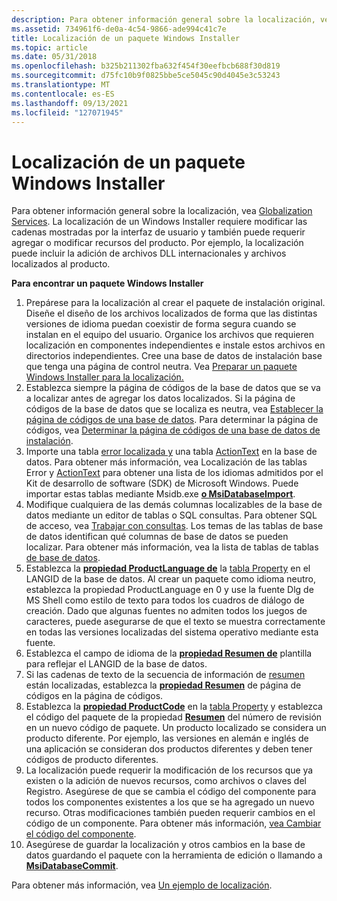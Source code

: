 ```yaml
---
description: Para obtener información general sobre la localización, vea Globalization Services.
ms.assetid: 734961f6-de0a-4c54-9866-ade994c41c7e
title: Localización de un paquete Windows Installer
ms.topic: article
ms.date: 05/31/2018
ms.openlocfilehash: b325b211302fba632f454f30eefbcb688f30d819
ms.sourcegitcommit: d75fc10b9f0825bbe5ce5045c90d4045e3c53243
ms.translationtype: MT
ms.contentlocale: es-ES
ms.lasthandoff: 09/13/2021
ms.locfileid: "127071945"
---
```

# <a name="localizing-a-windows-installer-package"></a>Localización de un paquete Windows Installer

Para obtener información general sobre la localización, vea [Globalization Services](../intl/globalization-services.md). La localización de un Windows Installer requiere modificar las cadenas mostradas por la interfaz de usuario y también puede requerir agregar o modificar recursos del producto. Por ejemplo, la localización puede incluir la adición de archivos DLL internacionales y archivos localizados al producto.

**Para encontrar un paquete Windows Installer**

1.  Prepárese para la localización al crear el paquete de instalación original. Diseñe el diseño de los archivos localizados de forma que las distintas versiones de idioma puedan coexistir de forma segura cuando se instalan en el equipo del usuario. Organice los archivos que requieren localización en componentes independientes e instale estos archivos en directorios independientes. Cree una base de datos de instalación base que tenga una página de control neutra. Vea [Preparar un paquete Windows Installer para la localización.](preparing-a-windows-installer-package-for-localization.md)
2.  Establezca siempre la página de códigos de la base de datos que se va a localizar antes de agregar los datos localizados. Si la página de códigos de la base de datos que se localiza es neutra, vea [Establecer la página de códigos de una base de datos](setting-the-code-page-of-a-database.md). Para determinar la página de códigos, vea [Determinar la página de códigos de una base de datos de instalación](determining-an-installation-database-s-code-page.md).
3.  Importe una tabla [error localizada y](error-table.md) una tabla [ActionText](actiontext-table.md) en la base de datos. Para obtener más información, vea Localización de las tablas Error y [ActionText](localizing-the-error-and-actiontext-tables.md) para obtener una lista de los idiomas admitidos por el Kit de desarrollo de software (SDK) de Microsoft Windows. Puede importar estas tablas mediante Msidb.exe [**o MsiDatabaseImport**](/windows/desktop/api/Msiquery/nf-msiquery-msidatabaseimporta).
4.  Modifique cualquiera de las demás columnas localizables de la base de datos mediante un editor de tablas o SQL consultas. Para obtener SQL de acceso, vea [Trabajar con consultas](working-with-queries.md). Los temas de las tablas de base de datos identifican qué columnas de base de datos se pueden localizar. Para obtener más información, vea la lista de tablas de tablas [de base de datos](database-tables.md).
5.  Establezca la [**propiedad ProductLanguage de**](productlanguage.md) la [tabla Property](property-table.md) en el LANGID de la base de datos. Al crear un paquete como idioma neutro, establezca la propiedad ProductLanguage en 0 y use la fuente Dlg de MS Shell como estilo de texto para todos los cuadros de diálogo de creación. Dado que algunas fuentes no admiten todos los juegos de caracteres, puede asegurarse de que el texto se muestra correctamente en todas las versiones localizadas del sistema operativo mediante esta fuente.
6.  Establezca el campo de idioma de la [**propiedad Resumen de**](template-summary.md) plantilla para reflejar el LANGID de la base de datos.
7.  Si las cadenas de texto de la secuencia de información de [resumen](summary-information-stream.md) están localizadas, establezca la [**propiedad Resumen**](codepage-summary.md) de página de códigos en la página de códigos.
8.  Establezca la [**propiedad ProductCode**](productcode.md) en la [tabla Property](property-table.md) y establezca el código del paquete de la propiedad [**Resumen**](revision-number-summary.md) del número de revisión en un nuevo código de paquete. Un producto localizado se considera un producto diferente. Por ejemplo, las versiones en alemán e inglés de una aplicación se consideran dos productos diferentes y deben tener códigos de producto diferentes.
9.  La localización puede requerir la modificación de los recursos que ya existen o la adición de nuevos recursos, como archivos o claves del Registro. Asegúrese de que se cambia el código del componente para todos los componentes existentes a los que se ha agregado un nuevo recurso. Otras modificaciones también pueden requerir cambios en el código de un componente. Para obtener más información, [vea Cambiar el código del componente](changing-the-component-code.md).
10. Asegúrese de guardar la localización y otros cambios en la base de datos guardando el paquete con la herramienta de edición o llamando a [**MsiDatabaseCommit**](/windows/desktop/api/Msiquery/nf-msiquery-msidatabasecommit).

Para obtener más información, vea [Un ejemplo de localización](a-localization-example.md).

 

 
